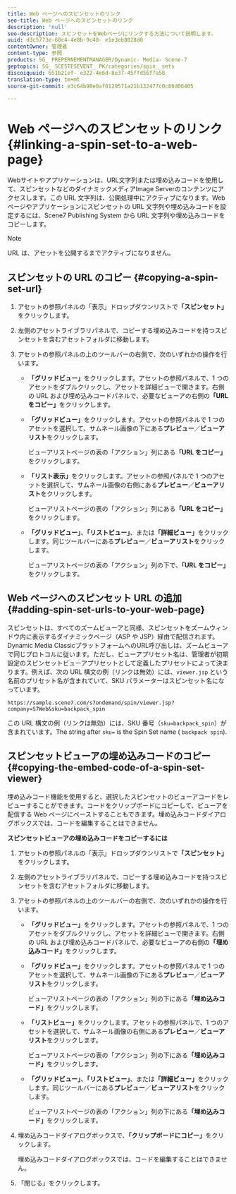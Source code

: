```yaml
---
title: Web ページへのスピンセットのリンク
seo-title: Web ページへのスピンセットのリンク
description: 'null'
seo-description: スピンセットをWebページにリンクする方法について説明します。
uuid: d3c5773e-60c4-4e8b-9c48- e1e3eb8028d0
contentOwner: 管理者
content-type: 参照
products: SG_ PREPERNEMENTMANAGER/Dynamic- Media- Scene-7
geptopics: SG_ SCESTESEVENT_ PK/categories/spin_ sets
discoiquuid: 651b21ef- e322-4e6d-8e37-45ffd56f7a58
translation-type: tm+mt
source-git-commit: e3c64b90e0af0129571a21b132477c0c86d06405

---
```



# Web ページへのスピンセットのリンク{#linking-a-spin-set-to-a-web-page}

Webサイトやアプリケーションは、URL文字列または埋め込みコードを使用して、スピンセットなどのダイナミックメディアImage Serverのコンテンツにアクセスします。この URL 文字列は、公開処理中にアクティブになります。Web ページやアプリケーションにスピンセットの URL 文字列や埋め込みコードを設定するには、Scene7 Publishing System から URL 文字列や埋め込みコードをコピーします。

>[!NOTE]
>
>URL は、アセットを公開するまでアクティブになりません。

## スピンセットの URL のコピー {#copying-a-spin-set-url}

1. アセットの参照パネルの「表示」ドロップダウンリストで&#x200B;**「スピンセット」**&#x200B;をクリックします。
1. 左側のアセットライブラリパネルで、コピーする埋め込みコードを持つスピンセットを含むアセットフォルダに移動します。
1. アセットの参照パネルの上のツールバーの右側で、次のいずれかの操作を行います。

   * **「グリッドビュー」**&#x200B;をクリックします。アセットの参照パネルで、1 つのアセットをダブルクリックし、アセットを詳細ビューで開きます。右側の URL および埋め込みコードパネルで、必要なビューアの右側の&#x200B;**「URL をコピー」**&#x200B;をクリックします。
   * **「グリッドビュー」**&#x200B;をクリックします。アセットの参照パネルで 1 つのアセットを選択して、サムネール画像の下にある&#x200B;**プレビュー**／**ビューアリスト**&#x200B;をクリックします。

      ビューアリストページの表の「アクション」列にある&#x200B;**「URL をコピー」**&#x200B;をクリックします。

   * **「リスト表示」**&#x200B;をクリックします。アセットの参照パネルで 1 つのアセットを選択して、サムネール画像の右側にある&#x200B;**プレビュー**／**ビューアリスト**&#x200B;をクリックします。

      ビューアリストページの表の「アクション」列にある&#x200B;**「URL をコピー」**&#x200B;をクリックします。

   * **「グリッドビュー」**、**「リストビュー」**、または&#x200B;**「詳細ビュー」**&#x200B;をクリックします。同じツールバーにある&#x200B;**プレビュー**／**ビューアリスト**&#x200B;をクリックします。

      ビューアリストページの表の「アクション」列の下で、**「URL をコピー」**&#x200B;をクリックします。

## Web ページへのスピンセット URL の追加 {#adding-spin-set-urls-to-your-web-page}

スピンセットは、すべてのズームビューアと同様、スピンセットをズームウィンドウ内に表示するダイナミックページ（ASP や JSP）経由で配信されます。Dynamic Media ClassicプラットフォームへのURL呼び出しは、ズームビューアで同じプロトコルに従います。ただし、ビューアプリセット名は、管理者が初期設定のスピンセットビューアプリセットとして定義したプリセットによって決まります。例えば、次の URL 構文の例（リンクは無効）には、`viewer.jsp` という名前のプリセット名が含まれていて、SKU パラメーターはスピンセット名になっています。

```as3
https://sample.scene7.com/s7ondemand/spin/viewer.jsp?company=S7Web&sku=backpack_spin
```

この URL 構文の例（リンクは無効）には、SKU 番号（`sku=backpack_spin`）が含まれています。The string after `sku=` is the Spin Set name ( `backpack spin`).

## スピンセットビューアの埋め込みコードのコピー {#copying-the-embed-code-of-a-spin-set-viewer}

埋め込みコード機能を使用すると、選択したスピンセットのビューアコードをレビューすることができます。コードをクリップボードにコピーして、ビューアを配信する Web ページにペーストすることもできます。埋め込みコードダイアログボックスでは、コードを編集することはできません。

**スピンセットビューアの埋め込みコードをコピーするには**

1. アセットの参照パネルの「表示」ドロップダウンリストで&#x200B;**「スピンセット」**&#x200B;をクリックします。
1. 左側のアセットライブラリパネルで、コピーする埋め込みコードを持つスピンセットを含むアセットフォルダに移動します。
1. アセットの参照パネルの上のツールバーの右側で、次のいずれかの操作を行います。

   * **「グリッドビュー」**&#x200B;をクリックします。アセットの参照パネルで、1 つのアセットをダブルクリックし、アセットを詳細ビューで開きます。右側の URL および埋め込みコードパネルで、必要なビューアの右側の&#x200B;**「埋め込みコード」**&#x200B;をクリックします。
   * **「グリッドビュー」**&#x200B;をクリックします。アセットの参照パネルで 1 つのアセットを選択して、サムネール画像の下にある&#x200B;**プレビュー**／**ビューアリスト**&#x200B;をクリックします。

      ビューアリストページの表の「アクション」列の下にある&#x200B;**「埋め込みコード」**&#x200B;をクリックします。

   * **「リストビュー」**&#x200B;をクリックします。アセットの参照パネルで、1 つのアセットを選択して、サムネール画像の右側にある&#x200B;**プレビュー**／**ビューアリスト**&#x200B;をクリックします。

      ビューアリストページの表の「アクション」列の下にある&#x200B;**「埋め込みコード」**&#x200B;をクリックします。

   * **「グリッドビュー」**、**「リストビュー」**、または&#x200B;**「詳細ビュー」**&#x200B;をクリックします。同じツールバーにある&#x200B;**プレビュー**／**ビューアリスト**&#x200B;をクリックします。

      ビューアリストページの表の「アクション」列の下にある&#x200B;**「埋め込みコード」**&#x200B;をクリックします。

1. 埋め込みコードダイアログボックスで、**「クリップボードにコピー」**&#x200B;をクリックします。

   埋め込みコードダイアログボックスでは、コードを編集することはできません。

1. 「閉じる」をクリックします。

